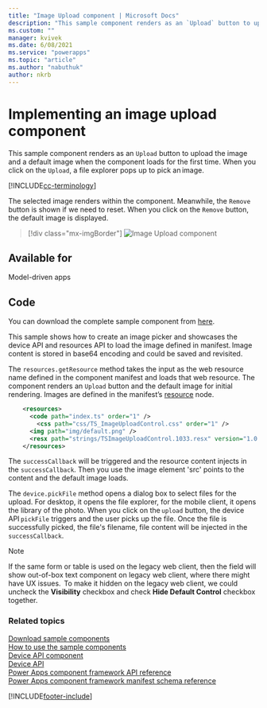 ```yaml
---
title: "Image Upload component | Microsoft Docs"
description: "This sample component renders as an `Upload` button to upload the image and a default image when the component loads for the first time."
ms.custom: ""
manager: kvivek
ms.date: 6/08/2021
ms.service: "powerapps"
ms.topic: "article"
ms.author: "nabuthuk"
author: nkrb
---
```


# Implementing an image upload component

This sample component renders as an `Upload` button to upload the image and a default image when the component loads for the first time. When you click on the `Upload`, a file explorer pops up to pick an image.

[!INCLUDE[cc-terminology](../../data-platform/includes/cc-terminology.md)]

The selected image renders within the component. Meanwhile, the `Remove` button is shown if we need to reset. When you click on the `Remove` button, the default image is displayed.

> [!div class="mx-imgBorder"]
> ![Image Upload component](../media/image-upload-control.png "Image Upload component")

## Available for

Model-driven apps

## Code

You can download the complete sample component from [here](https://github.com/microsoft/PowerApps-Samples/tree/master/component-framework/ImageUploadControl).

This sample shows how to create an image picker and showcases the device API and resources API to load the image defined in manifest. Image content is stored in base64 encoding and could be saved and revisited.

The `resources.getResource` method takes the input as the web resource name defined in the component manifest and loads that web resource. The component renders an `Upload` button and the default image for initial rendering. Images are defined in the manifest’s [resource](../reference/resources.md) node.

```xml
    <resources>
      <code path="index.ts" order="1" />
	    <css path="css/TS_ImageUploadControl.css" order="1" />
      <img path="img/default.png" />
      <resx path="strings/TSImageUploadControl.1033.resx" version="1.0.0" />
    </resources>
```

The `successCallback` will be triggered and the resource content injects in the `successCallback`. Then you use the image element 'src' points to the content and the default image loads.

The `device.pickFile` method opens a dialog box to select files for the upload. For desktop, it opens the file explorer, for the mobile client, it opens the library of the photo. When you click on the `upload` button, the device API `pickFile` triggers and the user picks up the file. Once the file is successfully picked, the file's filename, file content will be injected in the `successCallback`.

> [!NOTE]
> If the same form or table is used on the legacy web client, then the field will show out-of-box text component on legacy web client, where there might have UX issues.  To make it hidden on the legacy web client, we could uncheck the **Visibility** checkbox and check **Hide Default Control** checkbox together.

### Related topics
[Download sample components](https://github.com/microsoft/PowerApps-Samples/tree/master/component-framework)<br/>
[How to use the sample components](../use-sample-components.md)<br/>
[Device API component](./device-api-control.md)<br/>
[Device API](../reference/device.md)<br/>
[Power Apps component framework API reference](../reference/index.md)<br/>
[Power Apps component framework manifest schema reference](../manifest-schema-reference/index.md)

[!INCLUDE[footer-include](../../../includes/footer-banner.md)]
